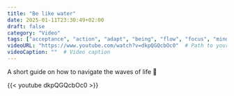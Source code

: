 ```yaml
---
title: "Be like water"
date: 2025-01-11T23:30:49+02:00
draft: false
category: "Video"
tags: ["acceptance", "action", "adapt", "being", "flow", "focus", "mindset", "motivation", "philosophy", "water"]
videoURL: "https://www.youtube.com/watch?v=dkpQGQcbOc0"  # Path to your video
videoCaption: ""  # Video caption
---
```

A short guide on how to navigate the waves of life 🌊

{{< youtube dkpQGQcbOc0 >}}